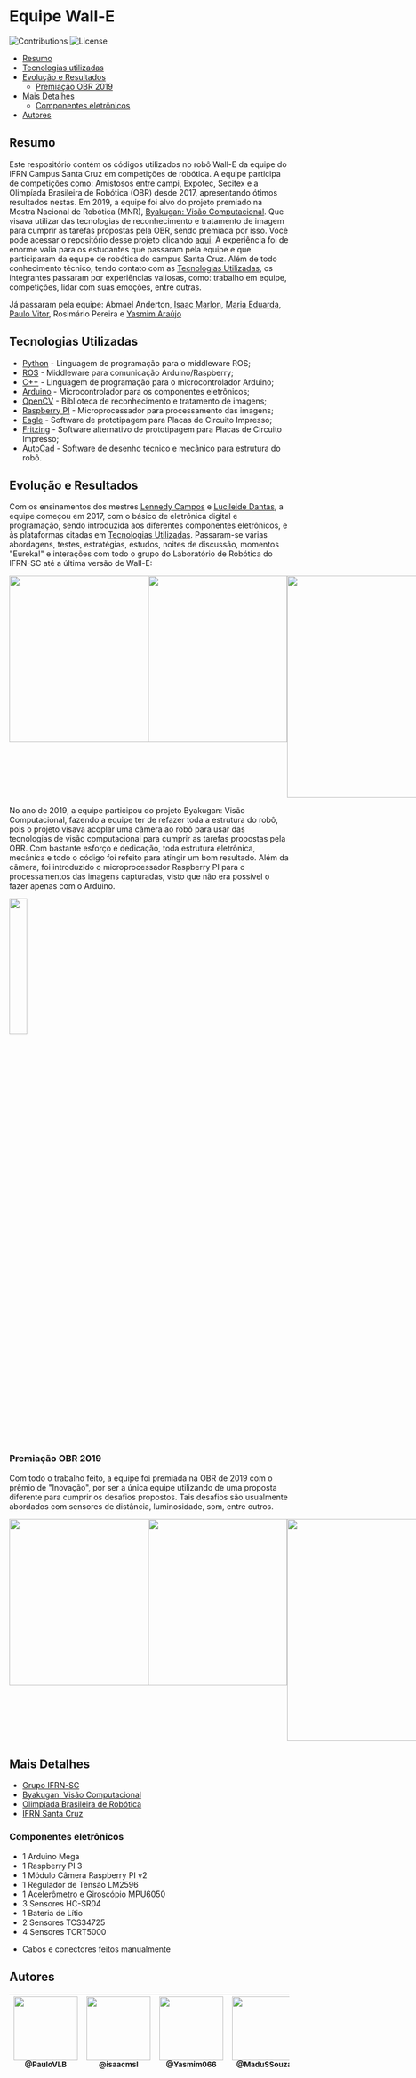 # Equipe Wall-E

![Contributions](https://img.shields.io/badge/contributions-welcome-brightgreen.svg)
 ![License](https://img.shields.io/github/license/IFRN-SC/Wall-E-2018-)

- [Resumo](#resumo)
- [Tecnologias utilizadas](#tecnologias-utilizadas)
- [Evolução e Resultados](#evolução-e-resultados)
    - [Premiação OBR 2019](#premiação-obr-2019)
- [Mais Detalhes](#mais-detalhes)
    - [Componentes eletrônicos](#componentes-eletrônicos)
- [Autores](#autores)


## Resumo 

Este respositório contém os códigos utilizados no robô Wall-E da equipe do IFRN Campus Santa Cruz em competições de robótica. A equipe participa de competições como: Amistosos entre campi, Expotec, Secitex e a Olimpíada Brasileira de Robótica (OBR) desde 2017, apresentando ótimos resultados nestas. Em 2019, a equipe foi alvo do projeto premiado na Mostra Nacional de Robótica (MNR), [Byakugan: Visão Computacional](https://github.com/PauloVLB/byakuganv2). Que visava utilizar das tecnologias de reconhecimento e tratamento de imagem para cumprir as tarefas propostas pela OBR, sendo premiada por isso. Você pode acessar o repositório desse projeto clicando [aqui](https://github.com/PauloVLB/byakuganv2). A experiência foi de enorme valia para os estudantes que passaram pela equipe e que participaram da equipe de robótica do campus Santa Cruz. Além de todo conhecimento técnico, tendo contato com as [Tecnologias Utilizadas](##tecnologias-utilizadas), os integrantes passaram por experiências valiosas, como: trabalho em equipe, competições, lidar com suas emoções, entre outras. 

Já passaram pela equipe: Abmael Anderton, [Isaac Marlon](https://github.com/isaacmsl), [Maria Eduarda](https://github.com/MaduSSouza), [Paulo Vitor](https://github.com/PauloVLB), Rosimário Pereira e [Yasmim Araújo](https://github.com/Yasmim066)

## Tecnologias Utilizadas

- [Python](https://www.python.org/) - Linguagem de programação para o middleware ROS;
- [ROS](http://wiki.ros.org/pt_BR/ROS/Tutorials) - Middleware para comunicação Arduino/Raspberry;
- [C++](https://www.cplusplus.com/) - Linguagem de programação para o microcontrolador Arduino;
- [Arduino](https://www.arduino.cc/) - Microcontrolador para os componentes eletrônicos;
- [OpenCV](https://opencv.org/) - Biblioteca de reconhecimento e tratamento de imagens;
- [Raspberry PI](https://www.raspberrypi.org/) - Microprocessador para processamento das imagens;
- [Eagle](https://www.autodesk.com/products/eagle/overview) - Software de prototipagem para Placas de Circuito Impresso;
- [Fritzing](https://fritzing.org/) - Software alternativo de prototipagem para Placas de Circuito Impresso;
- [AutoCad](https://www.autodesk.com.br/products/autocad/overview) - Software de desenho técnico e mecânico para estrutura do robô.

## Evolução e Resultados

Com os ensinamentos dos mestres [Lennedy Campos](https://github.com/lennedy) e [Lucileide Dantas](https://github.com/lucileidedantas), a equipe começou em 2017, com o básico de eletrônica digital e programação, sendo introduzida aos diferentes componentes eletrônicos, e às plataformas citadas em [Tecnologias Utilizadas](##tecnologias-utilizadas).  Passaram-se várias abordagens, testes, estratégias, estudos, noites de discussão, momentos "Eureka!" e interações com todo o grupo do Laboratório de Robótica do IFRN-SC até a última versão de Wall-E:

<div style="display: flex;">
    <img src="https://user-images.githubusercontent.com/31678236/94839273-218db680-03ed-11eb-9c15-3a52a866baa6.png" width="250px" height="300px">
    <img src="https://user-images.githubusercontent.com/31678236/94826043-49751e00-03dd-11eb-931a-83c8e2fb9699.png" width="250px" height="300px">
    <img src="https://user-images.githubusercontent.com/31678236/94839477-6f0a2380-03ed-11eb-8fcc-06eed482c643.png" width="500px" height="400px">
</div>


<p>No ano de 2019, a equipe participou do projeto Byakugan: Visão Computacional, fazendo a equipe ter de refazer toda a estrutura do robô, pois o projeto visava acoplar uma câmera ao robô para usar das tecnologias de visão computacional para cumprir as tarefas propostas pela OBR. Com bastante esforço e dedicação, toda estrutura eletrônica, mecânica e todo o código foi refeito para atingir um bom resultado. Além da câmera, foi introduzido o microprocessador Raspberry PI para o processamentos das imagens capturadas, visto que não era possível o fazer apenas com o Arduino.</p>

<img src="https://user-images.githubusercontent.com/31678236/94826507-c1434880-03dd-11eb-8217-676c4dd79733.png" width="25%">

### Premiação OBR 2019 

Com todo o trabalho feito, a equipe foi premiada na OBR de 2019 com o prêmio de "Inovação", por ser a única equipe utilizando de uma proposta diferente para cumprir os desafios propostos. Tais desafios são usualmente abordados com sensores de distância, luminosidade, som, entre outros. 

<div style="display: flex;">
    <img src="https://user-images.githubusercontent.com/31678236/94827836-4418d300-03df-11eb-90a7-3cedbbe40cfb.png" width="250px" height="300px">
    <img src="https://user-images.githubusercontent.com/31678236/94827912-572ba300-03df-11eb-8f9f-8295af6e8ab5.png" width="250px" height="300px">
    <img src="https://user-images.githubusercontent.com/31678236/94829400-de2d4b00-03e0-11eb-81d5-fe148d7cb243.png" width="500px" height="400px">
</div>



## Mais Detalhes

- [Grupo IFRN-SC](https://github.com/IFRN-SC)
- [Byakugan: Visão Computacional](https://github.com/PauloVLB/byakuganv2)
- [Olimpíada Brasileira de Robótica](http://www.obr.org.br/)
- [IFRN Santa Cruz](https://portal.ifrn.edu.br/campus/santacruz/)

### Componentes eletrônicos

- 1 Arduino Mega
- 1 Raspberry PI 3
- 1 Módulo Câmera Raspberry PI v2
- 1 Regulador de Tensão LM2596
- 1 Acelerômetro e Giroscópio MPU6050
- 3 Sensores HC-SR04
- 1 Bateria de Lítio
- 2 Sensores TCS34725
- 4 Sensores TCRT5000

* Cabos e conectores feitos manualmente

## Autores

| [<img src="https://avatars3.githubusercontent.com/u/31678236?s=400&v=4" width=115><br><sub>@PauloVLB</sub>](https://github.com/PauloVLB) | [<img src="https://avatars3.githubusercontent.com/u/31693006?s=460&v=4" width=115><br><sub>@isaacmsl</sub>](https://github.com/isaacmsl) | [<img src="https://avatars3.githubusercontent.com/u/31935570?s=400&v=4" width=115><br><sub>@Yasmim066</sub>](https://github.com/Yasmim066) |[<img src="https://avatars3.githubusercontent.com/u/49988538?s=400&v=4" width=115><br><sub>@MaduSSouza</sub>](https://github.com/MaduSSouza) | [<img src="https://avatars3.githubusercontent.com/u/4775968?s=400&v=4" width=115><br><sub>@lennedy</sub>](https://github.com/lennedy) | [<img src="https://avatars3.githubusercontent.com/u/30004376?s=400&v=4" width=115><br><sub>@lucileidedantas</sub>](https://github.com/lucileidedantas) |
| :---: | :---: | :---: | :---: | :---: | :---: |
